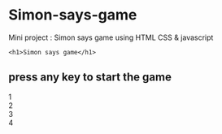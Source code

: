 # Simon-says-game
Mini project : Simon says game using HTML CSS &amp; javascript 
<!DOCTYPE html>
<html lang="en">
    <title>Project-mini game</title>
    <link rel="stylesheet" href="style.css" />
  </head>
  <body>

    <h1>Simon says game</h1>
<h2>press any key to start the game</h2>

   <div class="btn-container">
    <div class="line-one">
      <div class="btn red" type="button" id="red">1</div>
      <div class="btn yellow" type="button" id="yellow">2</div>
    </div>
    <div class="line-two">
      <div class="btn blue" type="button" id="blue">3</div>
      <div class="btn purple" type="button" id="purple">4</div>
    </div>
   </div>
    <script src="app.js"></script>
  </body>
</html>
